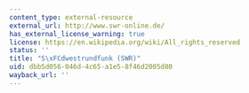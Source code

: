 ```yaml
---
content_type: external-resource
external_url: http://www.swr-online.de/
has_external_license_warning: true
license: https://en.wikipedia.org/wiki/All_rights_reserved
status: ''
title: "S\xFCdwestrundfunk (SWR)"
uid: dbb5d056-046d-4c65-a1e5-8f46d2005d80
wayback_url: ''
---
```

